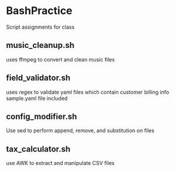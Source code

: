 # BashPractice
Script assignments for class

music_cleanup.sh
---
uses ffmpeg to convert and clean music files

field_validator.sh
---
uses regex to validate yaml files which contain customer billing info
sample.yaml file included

config_modifier.sh 
--- 
Use sed to perform append, remove, and substitution on files

tax_calculator.sh
---
use AWK to extract and manipulate CSV files


